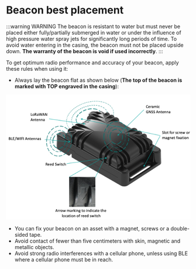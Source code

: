 # Beacon best placement
:::warning WARNING
 The beacon is resistant to water but must never be placed either fully/partially submerged in water or under the influence of high pressure water spray jets for significantly long periods of time. To avoid water entering in the casing, the beacon must not be placed upside down. **The warranty of the beacon is void if used incorrectly**.
:::

To get optimum radio performance and accuracy of your beacon, apply these rules when using it:
* Always lay the beacon flat as shown below (**The top of the beacon is marked with TOP engraved in the casing**):
<img src="./images/CompactTrackerPlacement.jpg" border="0" />

* You can fix your beacon on an asset with a magnet, screws or a double-sided tape.
* Avoid contact of fewer than five centimeters with skin, magnetic and metallic objects.
* Avoid strong radio interferences with a cellular phone, unless using BLE where a cellular phone must be in reach.
